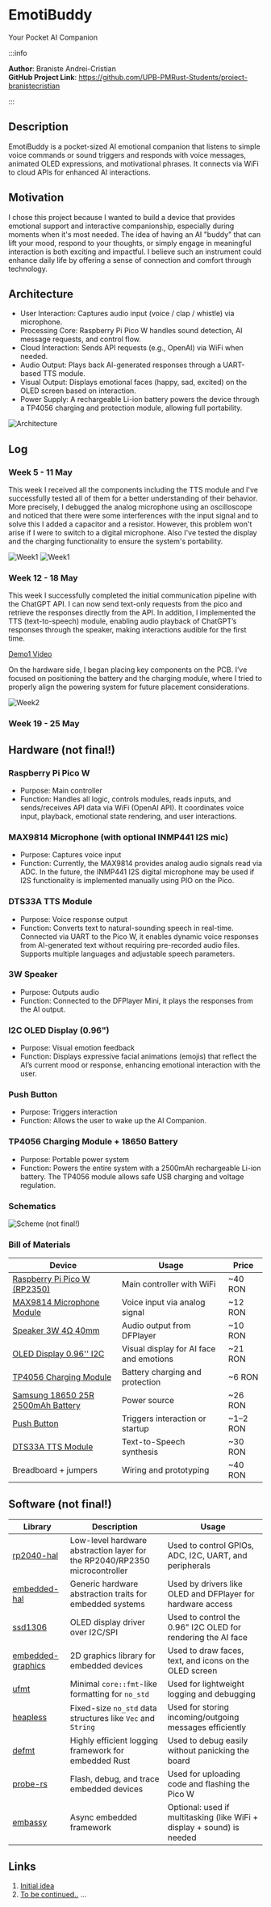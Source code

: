 # EmotiBuddy
Your Pocket AI Companion

:::info 

**Author**: Braniste Andrei-Cristian \
**GitHub Project Link**: https://github.com/UPB-PMRust-Students/proiect-branistecristian

:::

## Description

EmotiBuddy is a pocket-sized AI emotional companion that listens to simple voice commands or sound triggers and responds with voice messages, animated OLED expressions, and motivational phrases. It connects via WiFi to cloud APIs for enhanced AI interactions.

## Motivation

I chose this project because I wanted to build a device that provides emotional support and interactive companionship, especially during moments when it's most needed. The idea of having an AI "buddy" that can lift your mood, respond to your thoughts, or simply engage in meaningful interaction is both exciting and impactful. I believe such an instrument could enhance daily life by offering a sense of connection and comfort through technology.

## Architecture 

- User Interaction: Captures audio input (voice / clap / whistle) via microphone.
- Processing Core: Raspberry Pi Pico W handles sound detection, AI message requests, and control flow.
- Cloud Interaction: Sends API requests (e.g., OpenAI) via WiFi when needed.
- Audio Output: Plays back AI-generated responses through a UART-based TTS module.
- Visual Output: Displays emotional faces (happy, sad, excited) on the OLED screen based on interaction.
- Power Supply: A rechargeable Li-ion battery powers the device through a TP4056 charging and protection module, allowing full portability.

![Architecture](Arhitectura_EmotiBuddy1.webp)

## Log

<!-- write your progress here every week -->

### Week 5 - 11 May

This week I received all the components including the TTS module and I've successfully tested all of them for a better understanding of their behavior. More precisely, I debugged the analog microphone using an oscilloscope and noticed that there were some interferences with the input signal and to solve this I added a capacitor and a resistor. However, this problem won't arise if I were to switch to a digital microphone. Also I've tested the display and the charging functionality to ensure the system's portability.

![Week1](Week1-v1.webp)
![Week1](Week1-v2.webp)

### Week 12 - 18 May

This week I successfully completed the initial communication pipeline with the ChatGPT API. I can now send text-only requests from the pico and retrieve the responses directly from the API. In addition, I implemented the TTS (text-to-speech) module, enabling audio playback of ChatGPT’s responses through the speaker, making interactions audible for the first time.

[Demo1 Video](https://www.youtube.com/watch?v=kSItIN3lMy4&ab_channel=Nightmare123)

On the hardware side, I began placing key components on the PCB. I’ve focused on positioning the battery and the charging module, where I tried to properly align the powering system for future placement considerations.

![Week2](Week2-v1.webp)


### Week 19 - 25 May

## Hardware (not final!)

### Raspberry Pi Pico W

- Purpose: Main controller
- Function: Handles all logic, controls modules, reads inputs, and sends/receives API data via WiFi (OpenAI API). It coordinates voice input, playback, emotional state rendering, and user interactions.

### MAX9814 Microphone (with optional INMP441 I2S mic)

- Purpose: Captures voice input
- Function: Currently, the MAX9814 provides analog audio signals read via ADC. In the future, the INMP441 I2S digital microphone may be used if I2S functionality is implemented manually using PIO on the Pico.

### DTS33A TTS Module

- Purpose: Voice response output
- Function: Converts text to natural-sounding speech in real-time. Connected via UART to the Pico W, it enables dynamic voice responses from AI-generated text without requiring pre-recorded audio files. Supports multiple languages and adjustable speech parameters.

### 3W Speaker

- Purpose: Outputs audio
- Function: Connected to the DFPlayer Mini, it plays the responses from the AI output.

### I2C OLED Display (0.96")

- Purpose: Visual emotion feedback
- Function: Displays expressive facial animations (emojis) that reflect the AI’s current mood or response, enhancing emotional interaction with the user.

### Push Button

- Purpose: Triggers interaction
- Function: Allows the user to wake up the AI Companion.

### TP4056 Charging Module + 18650 Battery

- Purpose: Portable power system
- Function: Powers the entire system with a 2500mAh rechargeable Li-ion battery. The TP4056 module allows safe USB charging and voltage regulation.

### Schematics

![Scheme (not final!)](Scheme_EmotiBuddy.webp)

### Bill of Materials

<!-- Fill out this table with all the hardware components that you might need.

The format is 
```
| [Device](link://to/device) | This is used ... | [price](link://to/store) |

```

-->

| Device | Usage | Price |
|--------|--------|-------|
| [Raspberry Pi Pico W (RP2350)](https://www.optimusdigital.ro/ro/placi-raspberry-pi/13327-raspberry-pi-pico-2-w.html?gad_source=1&gad_campaignid=19615979487&gbraid=0AAAAADv-p3AcTGZShwGGGHyKb6hmiamUi&gclid=Cj0KCQjwt8zABhDKARIsAHXuD7bRaFkoivDwDjO8mJROErsIad_UwRPk2iXsDzBulHCu4bi6QBcqg-0aAu0XEALw_wcB) | Main controller with WiFi | ~40 RON |
| [MAX9814 Microphone Module](https://ardushop.ro/ro/module/601-modul-microfon-senzor-sunet-6427854007254.html?gad_source=1&gad_campaignid=17003133061&gbraid=0AAAAADlKU-6dUy4bFkxt93_6LRYiF24yY&gclid=Cj0KCQjwt8zABhDKARIsAHXuD7bi2AkmYQHCuLjP_W8XvRjMRwqjIHp8yg2ZJOOyiBG5y2f0xSR2J1EaAvOBEALw_wcB) | Voice input via analog signal | ~12 RON |
| [Speaker 3W 4Ω 40mm](https://sigmanortec.ro/Speaker-40mm-3W-p134573662?SubmitCurrency=1&id_currency=2&gad_source=1&gad_campaignid=22174019478&gbraid=0AAAAAC3W72OQeyuMV4-b9r8HXwBJWWOfH&gclid=Cj0KCQjwt8zABhDKARIsAHXuD7ahLy71FJfw-ll6iyHTz54D-rAtNsxlZ9egZMBTpF9MC77nPe0JzEkaAqPSEALw_wcB) | Audio output from DFPlayer | ~10 RON |
| [OLED Display 0.96'' I2C](https://ardushop.ro/ro/display-uri-si-led-uri/1577-display-oled-096-i2c-albastru-jmd096d-1-6427854023469.html?gad_source=1&gad_campaignid=17003133061&gbraid=0AAAAADlKU-6dUy4bFkxt93_6LRYiF24yY&gclid=Cj0KCQjwt8zABhDKARIsAHXuD7ZPsF_3bJQ6rUO03LQC0yYZ7RaE0vP9STmpNRlYhaSvvUHSLFqUq10aAp6OEALw_wcB) | Visual display for AI face and emotions | ~21 RON |
| [TP4056 Charging Module](https://www.optimusdigital.ro/en/chargers/80-tp4056-1-cell-lipo-charger-micro-usb.html?srsltid=AfmBOood1RMJS56U4bPANxpaVkFXFt8HYHQ3OXuXBJ0Jsw0ji7xknsEr) | Battery charging and protection | ~6 RON |
| [Samsung 18650 25R 2500mAh Battery](https://www.emag.ro/acumulator-18650-li-ion-samsung-inr-2500mah-3-7v-25r-20a-186502600/pd/D1TJ2VBBM/) | Power source | ~26 RON |
| [Push Button](https://www.optimusdigital.ro/en/buttons-and-switches/1119-6x6x6-push-button.html?search_query=button&results=491) | Triggers interaction or startup | ~1–2 RON |
| [DTS33A TTS Module](https://www.dfrobot.com/product-2337.html) | Text-to-Speech synthesis | ~30 RON |
| Breadboard + jumpers | Wiring and prototyping | ~40 RON |


## Software (not final!)

| Library | Description | Usage |
|---------|-------------|-------|
| [rp2040-hal](https://github.com/rp-rs/rp-hal) | Low-level hardware abstraction layer for the RP2040/RP2350 microcontroller | Used to control GPIOs, ADC, I2C, UART, and peripherals |
| [embedded-hal](https://github.com/rust-embedded/embedded-hal) | Generic hardware abstraction traits for embedded systems | Used by drivers like OLED and DFPlayer for hardware access |
| [ssd1306](https://github.com/eldruin/ssd1306) | OLED display driver over I2C/SPI | Used to control the 0.96" I2C OLED for rendering the AI face |
| [embedded-graphics](https://github.com/embedded-graphics/embedded-graphics) | 2D graphics library for embedded devices | Used to draw faces, text, and icons on the OLED screen |
| [ufmt](https://github.com/jamesmunns/ufmt) | Minimal `core::fmt`-like formatting for `no_std` | Used for lightweight logging and debugging |
| [heapless](https://github.com/japaric/heapless) | Fixed-size `no_std` data structures like `Vec` and `String` | Used for storing incoming/outgoing messages efficiently |
| [defmt](https://github.com/knurling-rs/defmt) | Highly efficient logging framework for embedded Rust | Used to debug easily without panicking the board |
| [probe-rs](https://github.com/probe-rs/probe-rs) | Flash, debug, and trace embedded devices | Used for uploading code and flashing the Pico W |
| [embassy](https://github.com/embassy-rs/embassy) | Async embedded framework | Optional: used if multitasking (like WiFi + display + sound) is needed |


## Links

<!-- Add a few links that inspired you and that you think you will use for your project -->

1. [Initial idea](https://www.youtube.com/shorts/vJadseagIUQ)
2. [To be continued..](https://example3.com)
...
